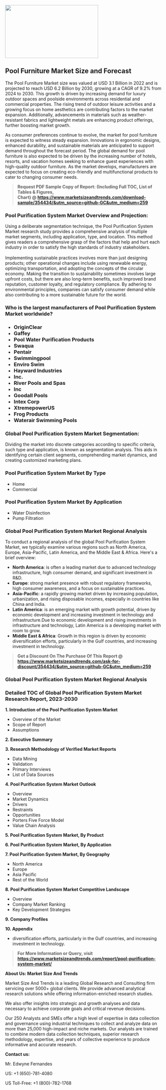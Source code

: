 <p><img class="alignnone size-medium wp-image-20088" src="https://ffe5etoiles.com/wp-content/uploads/2024/12/MST1-300x171.png" alt="" width="300" height="171" /></p><h2>Pool Furniture Market Size and Forecast</h2><p>The Pool Furniture Market size was valued at USD 3.1 Billion in 2022 and is projected to reach USD 6.2 Billion by 2030, growing at a CAGR of 9.2% from 2024 to 2030. This growth is driven by increasing demand for luxury outdoor spaces and poolside environments across residential and commercial properties. The rising trend of outdoor leisure activities and a growing focus on home aesthetics are contributing factors to the market expansion. Additionally, advancements in materials such as weather-resistant fabrics and lightweight metals are enhancing product offerings, further boosting market growth.</p><p>As consumer preferences continue to evolve, the market for pool furniture is expected to witness steady expansion. Innovations in ergonomic designs, enhanced durability, and sustainable materials are anticipated to support demand throughout the forecast period. The global demand for pool furniture is also expected to be driven by the increasing number of hotels, resorts, and vacation homes seeking to enhance guest experiences with high-quality outdoor furniture. As the market develops, manufacturers are expected to focus on creating eco-friendly and multifunctional products to cater to changing consumer needs.</p></p><blockquote id="" class=""><strong>Request PDF Sample Copy of Report: (Including Full TOC, List of Tables &amp; Figures, Chart)&nbsp;@&nbsp;<strong><a href="https://www.marketsizeandtrends.com/download-sample/354434/&utm_source=github-GC&utm_medium=259" target="_blank">https://www.marketsizeandtrends.com/download-sample/354434/&utm_source=github-GC&utm_medium=259</a></strong></strong></blockquote><h3 id="" class="">Pool Purification System Market&nbsp;Overview and Projection:</h3><p id="" class="">Using a deliberate segmentation technique, the Pool Purification System Market research study provides a comprehensive analysis of multiple market segments, including application, type, and location. This method gives readers a comprehensive grasp of the factors that help and hurt each industry in order to satisfy the high standards of industry stakeholders. <br /> <br />Implementing sustainable practices involves more than just designing products; other operational changes include using renewable energy, optimizing transportation, and adopting the concepts of the circular economy. Making the transition to sustainability sometimes involves large upfront costs, but there are also long-term benefits, such improved brand reputation, customer loyalty, and regulatory compliance. By adhering to environmental principles, companies can satisfy consumer demand while also contributing to a more sustainable future for the world.</p><h3 id="" class="">Who is the largest manufacturers of&nbsp;Pool Purification System Market worldwide?</h3><h3 class=""><p><ul><li>OriginClear </li><li> Gaffey </li><li> Pool Water Purification Products </li><li> Swaqua </li><li> Pentair </li><li> Swimmingpool </li><li> Enviro Swim </li><li> Hayward Industries </li><li> Inc. </li><li> River Pools and Spas </li><li> Inc </li><li> Goodall Pools </li><li> Intex Corp </li><li> XtremepowerUS </li><li> Frog Products </li><li> Waterair Swimming Pools</li></ul></p></h3><h3 id="" class="">Global&nbsp;Pool Purification System Market Segmentation:</h3><p id="" class="">Dividing the market into discrete categories according to specific criteria, such type and application, is known as segmentation analysis. This aids in identifying certain client segments, comprehending market dynamics, and creating customized marketing plans.</p><h3 id="" class="">Pool Purification System Market&nbsp;By Type</h3><p><p><ul><li>Home</li><li> Commercial</p></li></ul></p></p><h3 id="" class="">Pool Purification System Market&nbsp;By Application</h3><p class=""><p><ul><li>Water Disinfection</li><li> Pump Filtration</li></ul></p></p><h3 id="" class="">Global Pool Purification System Market Regional Analysis</h3><p id="" class="">To conduct a regional analysis of the global Pool Purification System Market, we typically examine various regions such as North America, Europe, Asia-Pacific, Latin America, and the Middle East &amp; Africa. Here's a brief overview:</p><ul><li><strong>North America</strong>: is often a leading market due to advanced technology infrastructure, high consumer demand, and significant investment in R&amp;D.</li><li><strong>Europe</strong>: strong market presence with robust regulatory frameworks, high consumer awareness, and a focus on sustainable practices.</li><li><strong>Asia-Pacific</strong>: a rapidly growing market driven by increasing population, urbanization, and rising disposable incomes, especially in countries like China and India.</li><li><strong>Latin America</strong>: is an emerging market with growth potential, driven by economic development and increasing investment in technology and infrastructure.Due to economic development and rising investments in infrastructure and technology, Latin America is a developing market with room to grow.</li><li><strong>Middle East &amp; Africa</strong>: Growth in this region is driven by economic diversification efforts, particularly in the Gulf countries, and increasing investment in technology.</li></ul><blockquote id="" class=""><strong>Get a Discount On The Purchase Of This Report @ <strong><a href="https://www.marketsizeandtrends.com/ask-for-discount/354434/&utm_source=github-GC&utm_medium=259" target="_blank">https://www.marketsizeandtrends.com/ask-for-discount/354434/&utm_source=github-GC&utm_medium=259</a></strong></strong></blockquote><h3 id="" class="">Global Pool Purification System Market Regional Analysis</h3><h3 id="" class="">Detailed TOC of Global Pool Purification System Market Research Report, 2023-2030</h3><p id="" class=""><strong>1. Introduction of the Pool Purification System Market</strong></p><ul><li>Overview of the Market</li><li>Scope of Report</li><li>Assumptions</li></ul><p id="" class=""><strong>2. Executive Summary</strong></p><p id="" class=""><strong>3. Research Methodology of Verified Market Reports</strong></p><ul><li>Data Mining</li><li>Validation</li><li>Primary Interviews</li><li>List of Data Sources</li></ul><p id="" class=""><strong>4. Pool Purification System Market Outlook</strong></p><ul><li>Overview</li><li>Market Dynamics</li><li>Drivers</li><li>Restraints</li><li>Opportunities</li><li>Porters Five Force Model</li><li>Value Chain Analysis</li></ul><p id="" class=""><strong>5. Pool Purification System Market, By Product</strong></p><p id="" class=""><strong>6. Pool Purification System Market, By Application</strong></p><p id="" class=""><strong>7. Pool Purification System Market, By Geography</strong></p><ul><li>North America</li><li>Europe</li><li>Asia Pacific</li><li>Rest of the World</li></ul><p id="" class=""><strong>8. Pool Purification System Market Competitive Landscape</strong></p><ul><li>Overview</li><li>Company Market Ranking</li><li>Key Development Strategies</li></ul><p id="" class=""><strong>9. Company Profiles</strong></p><p id="" class=""><strong>10. Appendix</strong></p><ul><li>diversification efforts, particularly in the Gulf countries, and increasing investment in technology.</li></ul><blockquote id="" class=""><strong>For More Information or Query, visit <strong><strong><a href="https://www.marketsizeandtrends.com/report/pool-purification-system-market/" target="_blank">https://www.marketsizeandtrends.com/report/pool-purification-system-market/</a></strong></strong></strong></blockquote><p id="" class=""><strong>About Us: Market Size And Trends</strong></p><p id="" class="">Market Size And Trends is a leading Global Research and Consulting firm servicing over 5000+ global clients. We provide advanced analytical research solutions while offering information-enriched research studies.</p><p id="" class="">We also offer insights into strategic and growth analyses and data necessary to achieve corporate goals and critical revenue decisions.</p><p id="" class="">Our 250 Analysts and SMEs offer a high level of expertise in data collection and governance using industrial techniques to collect and analyze data on more than 25,000 high-impact and niche markets. Our analysts are trained to combine modern data collection techniques, superior research methodology, expertise, and years of collective experience to produce informative and accurate research.</p><p id="" class=""><strong>Contact us:</strong></p><p id="" class="">Mr. Edwyne Fernandes</p><p id="" class="">US: +1 (650)-781-4080</p><p id="" class="">US Toll-Free: +1 (800)-782-1768</p>
